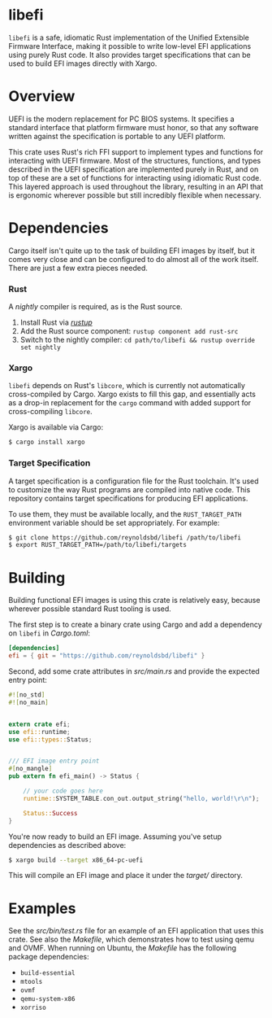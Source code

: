 # libefi

`libefi` is a safe, idiomatic Rust implementation of the Unified Extensible Firmware Interface,
making it possible to write low-level EFI applications using purely Rust code. It also provides
target specifications that can be used to build EFI images directly with Xargo.

# Overview

UEFI is the modern replacement for PC BIOS systems. It specifies a standard interface that platform
firmware must honor, so that any software written against the specification is portable to any UEFI
platform.

This crate uses Rust's rich FFI support to implement types and functions for interacting with UEFI
firmware. Most of the structures, functions, and types described in the UEFI specification are
implemented purely in Rust, and on top of these are a set of functions for interacting using
idiomatic Rust code. This layered approach is used throughout the library, resulting in an API that
is ergonomic wherever possible but still incredibly flexible when necessary.

# Dependencies

Cargo itself isn't quite up to the task of building EFI images by itself, but it comes very close
and can be configured to do almost all of the work itself. There are just a few extra pieces needed.

### Rust

A *nightly* compiler is required, as is the Rust source.

1. Install Rust via [*rustup*](https://www.rustup.rs/)
2. Add the Rust source component: `rustup component add rust-src`
3. Switch to the nightly compiler: `cd path/to/libefi && rustup override set nightly`

### Xargo

`libefi` depends on Rust's `libcore`, which is currently not automatically cross-compiled by Cargo.
Xargo exists to fill this gap, and essentially acts as a drop-in replacement for the `cargo` command
with added support for cross-compiling `libcore`.

Xargo is available via Cargo:

```bash
$ cargo install xargo
```

### Target Specification

A target specification is a configuration file for the Rust toolchain. It's used to customize the
way Rust programs are compiled into native code. This repository contains target specifications for
producing EFI applications.

To use them, they must be available locally, and the `RUST_TARGET_PATH` environment variable should
be set appropriately. For example:

```bash
$ git clone https://github.com/reynoldsbd/libefi /path/to/libefi
$ export RUST_TARGET_PATH=/path/to/libefi/targets
```

# Building

Building functional EFI images is using this crate is relatively easy, because wherever possible
standard Rust tooling is used.

The first step is to create a binary crate using Cargo and add a dependency on `libefi` in
*Cargo.toml*:

```toml
[dependencies]
efi = { git = "https://github.com/reynoldsbd/libefi" }
```

Second, add some crate attributes in *src/main.rs* and provide the expected entry point:

```rust
#![no_std]
#![no_main]


extern crate efi;
use efi::runtime;
use efi::types::Status;


/// EFI image entry point
#[no_mangle]
pub extern fn efi_main() -> Status {

    // your code goes here
    runtime::SYSTEM_TABLE.con_out.output_string("hello, world!\r\n");

    Status::Success
}
```

You're now ready to build an EFI image. Assuming you've setup dependencies as described above:

```bash
$ xargo build --target x86_64-pc-uefi
```

This will compile an EFI image and place it under the *target/* directory.

# Examples

See the *src/bin/test.rs* file for an example of an EFI application that uses this crate. See also
the *Makefile*, which demonstrates how to test using qemu and OVMF. When running on Ubuntu, the
*Makefile* has the following package dependencies:

* `build-essential`
* `mtools`
* `ovmf`
* `qemu-system-x86`
* `xorriso`
